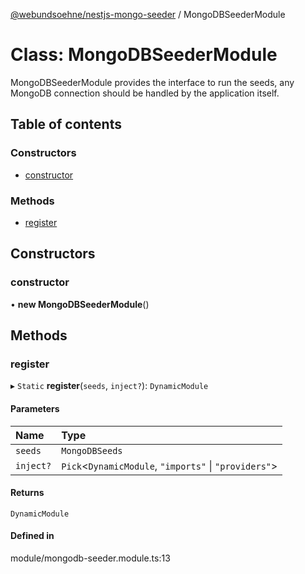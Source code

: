 [@webundsoehne/nestjs-mongo-seeder](../README.md) / MongoDBSeederModule

# Class: MongoDBSeederModule

MongoDBSeederModule provides the interface to run the seeds, any MongoDB connection should be handled by the application itself.

## Table of contents

### Constructors

- [constructor](MongoDBSeederModule.md#constructor)

### Methods

- [register](MongoDBSeederModule.md#register)

## Constructors

### constructor

• **new MongoDBSeederModule**()

## Methods

### register

▸ `Static` **register**(`seeds`, `inject?`): `DynamicModule`

#### Parameters

| Name      | Type                                                   |
| :-------- | :----------------------------------------------------- |
| `seeds`   | `MongoDBSeeds`                                         |
| `inject?` | `Pick`<`DynamicModule`, `"imports"` \| `"providers"`\> |

#### Returns

`DynamicModule`

#### Defined in

module/mongodb-seeder.module.ts:13
